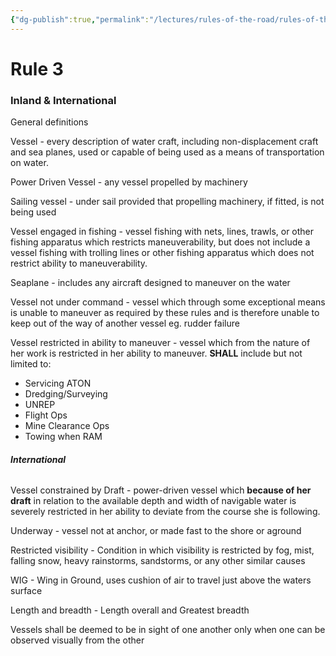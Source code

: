 ```yaml
---
{"dg-publish":true,"permalink":"/lectures/rules-of-the-road/rules-of-the-road-index/rule-3-definitions/","created":"2025-05-26T15:38:53.394-04:00","updated":"2025-05-30T10:30:33.659-04:00"}
---
```



# Rule 3
### Inland & International

General definitions

Vessel - every description of water craft, including non-displacement craft and sea planes, used or capable of being used as a means of transportation on water.

Power Driven Vessel - any vessel propelled by machinery

Sailing vessel - under sail provided that propelling machinery, if fitted, is not being used

Vessel engaged in fishing - vessel fishing with nets, lines, trawls, or other fishing apparatus which restricts maneuverability, but does not include a vessel fishing with trolling lines or other fishing apparatus which does not restrict ability to maneuverability.

Seaplane - includes any aircraft designed to maneuver on the water

Vessel not under command - vessel which through some exceptional means is unable to maneuver as required by these rules and is therefore unable to keep out of the way of another vessel eg. rudder failure

Vessel restricted in ability to maneuver - vessel which from the nature of her work is restricted in her ability to maneuver. **SHALL** include but not limited to:
- Servicing ATON
- Dredging/Surveying
- UNREP
- Flight Ops
- Mine Clearance Ops
- Towing when RAM

###### **International**
Vessel constrained by Draft - power-driven vessel which **because of her draft** in relation to the available depth and width of navigable water is severely restricted in her ability to deviate from the course she is following.

Underway - vessel not at anchor, or made fast to the shore or aground

Restricted visibility - Condition in which visibility is restricted by fog, mist, falling snow, heavy rainstorms, sandstorms, or any other similar causes

WIG - Wing in Ground, uses cushion of air to travel just above the waters surface

Length and breadth - Length overall and Greatest breadth

Vessels shall be deemed to be in sight of one another only when one can be observed visually from the other